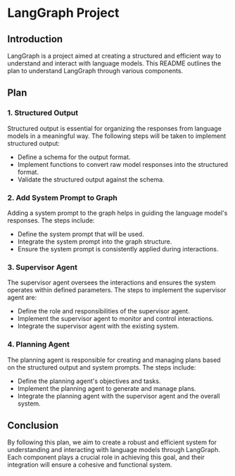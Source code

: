 # LangGraph Project

## Introduction
LangGraph is a project aimed at creating a structured and efficient way to understand and interact with language models. This README outlines the plan to understand LangGraph through various components.

## Plan

### 1. Structured Output
Structured output is essential for organizing the responses from language models in a meaningful way. The following steps will be taken to implement structured output:
- Define a schema for the output format.
- Implement functions to convert raw model responses into the structured format.
- Validate the structured output against the schema.

### 2. Add System Prompt to Graph
Adding a system prompt to the graph helps in guiding the language model's responses. The steps include:
- Define the system prompt that will be used.
- Integrate the system prompt into the graph structure.
- Ensure the system prompt is consistently applied during interactions.

### 3. Supervisor Agent
The supervisor agent oversees the interactions and ensures the system operates within defined parameters. The steps to implement the supervisor agent are:
- Define the role and responsibilities of the supervisor agent.
- Implement the supervisor agent to monitor and control interactions.
- Integrate the supervisor agent with the existing system.

### 4. Planning Agent
The planning agent is responsible for creating and managing plans based on the structured output and system prompts. The steps include:
- Define the planning agent's objectives and tasks.
- Implement the planning agent to generate and manage plans.
- Integrate the planning agent with the supervisor agent and the overall system.

## Conclusion
By following this plan, we aim to create a robust and efficient system for understanding and interacting with language models through LangGraph. Each component plays a crucial role in achieving this goal, and their integration will ensure a cohesive and functional system.
